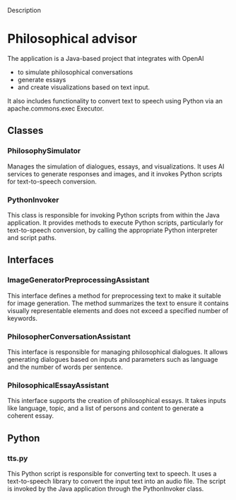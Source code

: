 Description
# Philosophical advisor
The application is a Java-based project that integrates with OpenAI 
- to simulate philosophical conversations
- generate essays
- and create visualizations based on text input. 

It also includes functionality to convert text to speech using Python via an apache.commons.exec Executor. 

## Classes
### PhilosophySimulator
Manages the simulation of dialogues, essays, and visualizations. It uses AI services to generate responses and images, and it invokes Python scripts for text-to-speech conversion.
### PythonInvoker
This class is responsible for invoking Python scripts from within the Java application. It provides methods to execute Python scripts, particularly for text-to-speech conversion, by calling the appropriate Python interpreter and script paths.

## Interfaces
### ImageGeneratorPreprocessingAssistant
This interface defines a method for preprocessing text to make it suitable for image generation. The method summarizes the text to ensure it contains visually representable elements and does not exceed a specified number of keywords.  
### PhilosopherConversationAssistant
This interface is responsible for managing philosophical dialogues. It allows generating dialogues based on inputs and parameters such as language and the number of words per sentence.  
### PhilosophicalEssayAssistant
This interface supports the creation of philosophical essays. It takes inputs like language, topic, and a list of persons and content to generate a coherent essay.

## Python
### tts.py
This Python script is responsible for converting text to speech. It uses a text-to-speech library to convert the input text into an audio file. The script is invoked by the Java application through the PythonInvoker class.